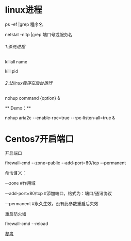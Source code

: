 # linux进程
ps -ef |grep  程序名

netstat -nltp |grep 端口号或服务名

###### 1.杀死进程
killall name

kill pid
###### 2.让linux程序在后台运行

nohup command {option} &

** Demo：**

nohup aria2c --enable-rpc=true --rpc-listen-all=true &



# Centos7开启端口
开启端口
 
firewall-cmd --zone=public --add-port=80/tcp --permanent
 
命令含义：
 
--zone #作用域
 
--add-port=80/tcp  #添加端口，格式为：端口/通讯协议
 
--permanent   #永久生效，没有此参数重启后失效
 
重启防火墙
 
firewall-cmd --reload

[参考](http://stackoverflow.com/questions/24729024/centos-7-open-firewall-port)